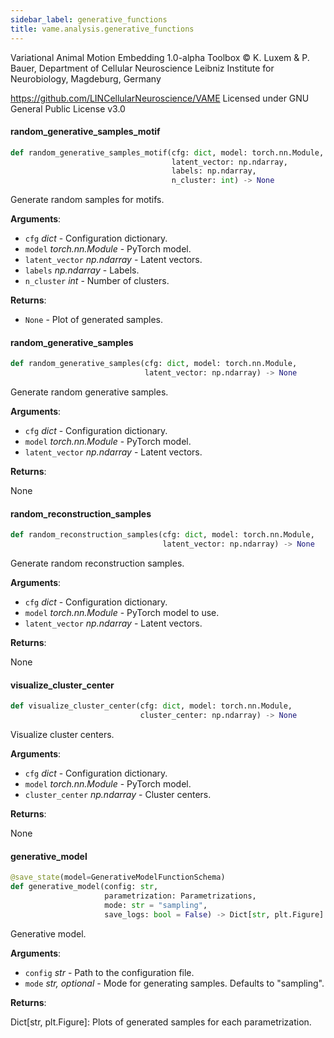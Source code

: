 ```yaml
---
sidebar_label: generative_functions
title: vame.analysis.generative_functions
---
```


Variational Animal Motion Embedding 1.0-alpha Toolbox
© K. Luxem &amp; P. Bauer, Department of Cellular Neuroscience
Leibniz Institute for Neurobiology, Magdeburg, Germany

https://github.com/LINCellularNeuroscience/VAME
Licensed under GNU General Public License v3.0

#### random\_generative\_samples\_motif

```python
def random_generative_samples_motif(cfg: dict, model: torch.nn.Module,
                                    latent_vector: np.ndarray,
                                    labels: np.ndarray,
                                    n_cluster: int) -> None
```

Generate random samples for motifs.

**Arguments**:

- `cfg` _dict_ - Configuration dictionary.
- `model` _torch.nn.Module_ - PyTorch model.
- `latent_vector` _np.ndarray_ - Latent vectors.
- `labels` _np.ndarray_ - Labels.
- `n_cluster` _int_ - Number of clusters.
  

**Returns**:

- `None` - Plot of generated samples.

#### random\_generative\_samples

```python
def random_generative_samples(cfg: dict, model: torch.nn.Module,
                              latent_vector: np.ndarray) -> None
```

Generate random generative samples.

**Arguments**:

- `cfg` _dict_ - Configuration dictionary.
- `model` _torch.nn.Module_ - PyTorch model.
- `latent_vector` _np.ndarray_ - Latent vectors.
  

**Returns**:

  None

#### random\_reconstruction\_samples

```python
def random_reconstruction_samples(cfg: dict, model: torch.nn.Module,
                                  latent_vector: np.ndarray) -> None
```

Generate random reconstruction samples.

**Arguments**:

- `cfg` _dict_ - Configuration dictionary.
- `model` _torch.nn.Module_ - PyTorch model to use.
- `latent_vector` _np.ndarray_ - Latent vectors.
  

**Returns**:

  None

#### visualize\_cluster\_center

```python
def visualize_cluster_center(cfg: dict, model: torch.nn.Module,
                             cluster_center: np.ndarray) -> None
```

Visualize cluster centers.

**Arguments**:

- `cfg` _dict_ - Configuration dictionary.
- `model` _torch.nn.Module_ - PyTorch model.
- `cluster_center` _np.ndarray_ - Cluster centers.
  

**Returns**:

  None

#### generative\_model

```python
@save_state(model=GenerativeModelFunctionSchema)
def generative_model(config: str,
                     parametrization: Parametrizations,
                     mode: str = "sampling",
                     save_logs: bool = False) -> Dict[str, plt.Figure]
```

Generative model.

**Arguments**:

- `config` _str_ - Path to the configuration file.
- `mode` _str, optional_ - Mode for generating samples. Defaults to &quot;sampling&quot;.
  

**Returns**:

  Dict[str, plt.Figure]: Plots of generated samples for each parametrization.

